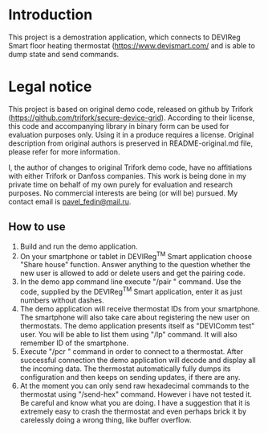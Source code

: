 # Introduction

This project is a demostration application, which connects to DEVIReg Smart
floor heating thermostat (https://www.devismart.com/ and is able to dump state
and send commands.

# Legal notice

This project is based on original demo code, released on github by Trifork
(https://github.com/trifork/secure-device-grid). According to their license,
this code and accompanying library in binary form can be used for evaluation
purposes only. Using it in a produce requires a license. Original description
from original authors is preserved in README-original.md file, please refer for
more information.

I, the author of changes to original Trifork demo code, have no affitiations
with either Trifork or Danfoss companies. This work is being done in my private
time on behalf of my own purely for evaluation and research purposes. No
commercial interests are being (or will be) pursued. My contact email is
pavel_fedin@mail.ru.

## How to use

1. Build and run the demo application.
2. On your smartphone or tablet in DEVIReg<sup>TM</sup> Smart application choose
   "Share house" function. Answer anything to the question whether the new user
   is allowed to add or delete users and get the pairing code.
3. In the demo app command line execute "/pair <OTP code>" command. Use the code,
   supplied by the DEVIReg<sup>TM</sup> Smart application, enter it as just\
   numbers without dashes.
4. The demo application will receive thermostat IDs from your smartphone. The
   smartphone will also take care about registering the new user on thermostats.
   The demo application presents itself as "DEVIComm test" user. You will be
   able to list them using "/lp" command. It will also remember ID of the smartphone.
5. Execute "/pcr <thermostat-peer-id>" command in order to connect to a thermostat.
   After successful connection the demo application will decode and display all the
   incoming data. The thermostat automatically fully dumps its configuration and
   then keeps on sending updates, if there are any.
6. At the moment you can only send raw hexadecimal commands to the thermostat using
   "/send-hex" command. However i have not tested it. Be careful and know what you
   are doing. I have a suggestion that it is extremely easy to crash the thermostat
   and even perhaps brick it by carelessly doing a wrong thing, like buffer overflow.
